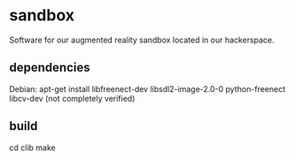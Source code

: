 # sandbox

Software for our augmented reality sandbox located in our hackerspace.

## dependencies

Debian:
apt-get install libfreenect-dev libsdl2-image-2.0-0 python-freenect libcv-dev
(not completely verified)


## build

cd clib
make
